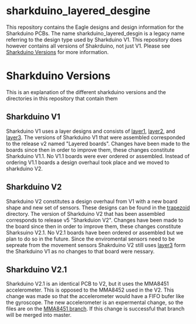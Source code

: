 # sharkduino_layered_desgine

This repository contains the Eagle designs and design information for the Sharkduino PCBs. The name sharkduino_layered_desgin is a legacy name referring to the design type used by Sharkduino V1. This repository does however contains all versions of Shakrduino, not just V1. Please see [Sharkduino Versions](#sharkduino-versions) for more information.

# Sharkduino Versions

This is an explanation of the different sharkduino versions and the directories in this repository that contain them

## Sharkduino V1

Sharkduino V1 uses a layer designs and consists of [layer1](layer1/), [layer2](layer2/), and [layer3](layer3/). The versions of Sharkduino V1 that were assembled corresponded to the release v2 named "Layered boards". Changes have been made to the boards since then in order to improve them, these changes constitute Sharkduino V1.1. No V1.1 boards were ever ordered or assembled. Instead of ordering V1.1 boards a design overhaul took place and we moved to sharkduino V2. 

## Sharkduino V2

Sharkduino V2 constitutes a design overhaul from V1 with a new board shape and new set of sensors. These designs can be found in the [trapezoid](trapezoid/) directory. The version of Sharkduino V2 that has been assembled corresponds to release v5 "Sharkduion V2". Changes have been made to the board since then in order to improve them, these changes constitute Sharksuino V2.1. No V2.1 boards have been ordered or assembled but we plan to do so in the future. Since the enviromental sensors need to be sepreate from the movement sensors Shakrduino V2 still uses [layer3](layer3/) form the Sharkduino V1 as no changes to that board were nessary.

## Sharkduino V2.1

Sharkduino V2.1 is an identical PCB to V2, but it uses the MMA8451 accelerometer. This is opposed to the MMA8452 used in the V2. This change was made so that the accelerometer would have a FIFO bufer like the gyroscope. The new accelerometer is an expermental change, so the files are on the [MMA8451 branch](https://github.com/WLaney/sharkdunio_layered_design/tree/mma8451). If this change is successful that branch will be merged into master.

